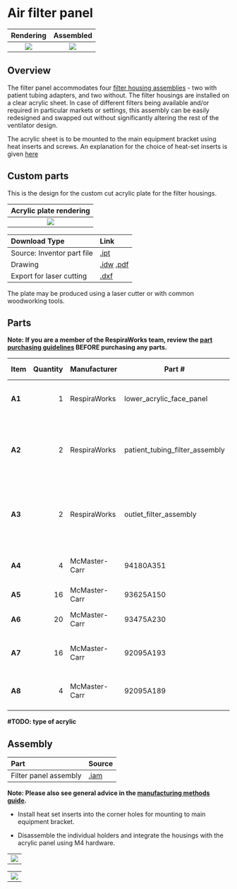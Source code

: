 # Air filter panel

| Rendering | Assembled |
:------------------:|:-----------------:|
| ![](images/rendering.jpg)  | ![](images/panel2.jpg)  |

## Overview

The filter panel accommodates four [filter housing assemblies](filter_holder) - two with patient tubing adapters,
and two without. The filter housings are installed on a clear acrylic sheet. In case of different filters being
available and/or required in particular markets or settings, this assembly can be easily redesigned and
swapped out without significantly altering the rest of the ventilator design.

The acrylic sheet is to be mounted to the main equipment bracket using heat inserts and screws.
An explanation for the choice of heat-set inserts is given
[here](../display_panel/README.md#bracket-mounts)

## Custom parts

This is the design for the custom cut acrylic plate for the filter housings.

| Acrylic plate rendering |
:------------------:|
| ![](images/filter_panel_acrylic_plate_rendering.jpg)  |

| Download Type | Link   |
|:--------------|:-------|
| Source: Inventor part file | [.ipt](filter_panel_acrylic_plate.ipt) |
| Drawing                    | [.idw](filter_panel_acrylic_plate.idw) [.pdf](filter_panel_acrylic_plate.pdf)|
| Export for laser cutting   | [.dxf](filter_panel_acrylic_plate.dxf) |

The plate may be produced using a laser cutter or with common woodworking tools.

## Parts

**Note: If you are a member of the RespiraWorks team, review the [part purchasing guidelines][ppg]
BEFORE purchasing any parts.**

[ppg]: ../purchasing_guidelines.md

| Item | Quantity | Manufacturer  | Part #                         | Price (USD) | Sources[*][ppg]| Notes |
| ---- |---------:| ------------- | ------------------------------ | -----------:|:--------------:|:------|
|**A1**| 1        | RespiraWorks  | lower_acrylic_face_panel       |             | [Rw][a1rw]     | Lower acrylic face panel |
|**A2**| 2        | RespiraWorks  | patient_tubing_filter_assembly |             | [Rw][a2rw]     | Filter housing assembly, variant with patient tubing |
|**A3**| 2        | RespiraWorks  | outlet_filter_assembly         |             | [Rw][a3rw]     | Filter housing assembly, variant with outlet vent |
|**A4**| 4        | McMaster-Carr | 94180A351                      | 15.47 / 100 | [C][a4mcmc]    | Heat-set inserts for m4 screws |
|**A5**| 16       | McMaster-Carr | 93625A150                      | 6.04 / 100  | [C][a5mcmc]    | M4 lock nut |
|**A6**| 20       | McMaster-Carr | 93475A230                      | 1.86 / 100  | [C][a6mcmc]    | M4 washer, 9mm OD |
|**A7**| 16       | McMaster-Carr | 92095A193                      | 8.95 / 100  | [C][a7mcmc]    | M4 screw, 14mm, hex drive |
|**A8**| 4        | McMaster-Carr | 92095A189                      | 8.89 / 100  | [C][a8mcmc]    | M4 screw, 8mm, hex drive |

**#TODO: type of acrylic**

[a1rw]: #custom-parts
[a2rw]: filter_holder
[a3rw]: filter_holder
[a4mcmc]: https://www.mcmaster.com/94180A351/
[a5mcmc]: https://www.mcmaster.com/93625A150/
[a6mcmc]: https://www.mcmaster.com/93475A230/
[a7mcmc]: https://www.mcmaster.com/92095A193/
[a8mcmc]: https://www.mcmaster.com/92095A189/

## Assembly

| Part  | Source |
|:------|:-------|
| Filter panel assembly | [.iam](filter_panel_assembly.iam) |

**Note: Please also see general advice in the [manufacturing methods guide](../methods).**

* Install heat set inserts into the corner holes for mounting to main equipment bracket.

* Disassemble the individual holders and integrate the housings with the acrylic panel using M4 hardware.

|                            |
|:--------------------------:|
|![](images/panel1.jpg) |

|                            |
|:--------------------------:|
|![](images/panel2.jpg) |

